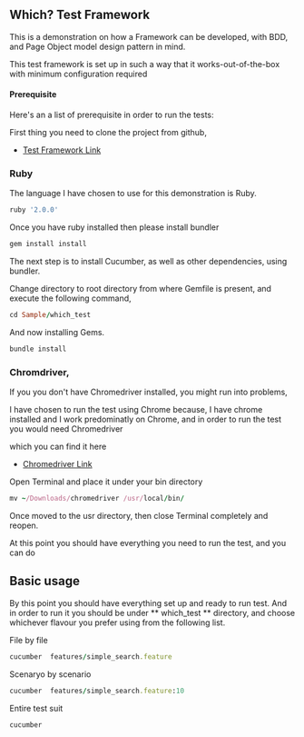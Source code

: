 ## Which? Test Framework

This is a demonstration on how a Framework can be developed, with BDD, and Page Object model design pattern in mind.

This test framework is set up in such a way that it works-out-of-the-box with minimum configuration required


#### Prerequisite

Here's an a list of prerequisite in order to run the tests:

First thing you need to clone the project from github,

* [Test Framework Link](https://github.com/YaredTse/WhichTest.git)


### Ruby

The language I have chosen to use for this demonstration is Ruby.

```ruby
ruby '2.0.0'
```

Once you have ruby installed then please install bundler

```ruby
gem install install
```

The next step is to install Cucumber, as well as other dependencies, using bundler.

Change directory to root directory from where Gemfile is present, and execute the following command,

```ruby
cd Sample/which_test
```

And now installing Gems.

```ruby
bundle install
```

### Chromdriver, 

If you you don't have Chromedriver installed, you might run into problems, 

I have chosen to run the test using Chrome because, I have chrome installed and I work predominatly on Chrome,  and in order to run the test you would need Chromedriver 

which you can find it here
* [Chromedriver Link](http://chromedriver.storage.googleapis.com/index.html?path=2.21/)


Open Terminal and place it under your bin directory

```ruby
mv ~/Downloads/chromedriver /usr/local/bin/
```

Once moved to the usr directory, then close Terminal completely and reopen.


At this point you should have everything you need to run the test, and you can do

## Basic usage

By this point you should have everything set up and ready to run test.  And in order to run it you should be under ** which_test ** directory, and choose whichever flavour you prefer using from the following list.

File by file 
```ruby
cucumber  features/simple_search.feature
```

Scenaryo by scenario
```ruby
cucumber  features/simple_search.feature:10
```

Entire test suit
```ruby
cucumber
```
 
